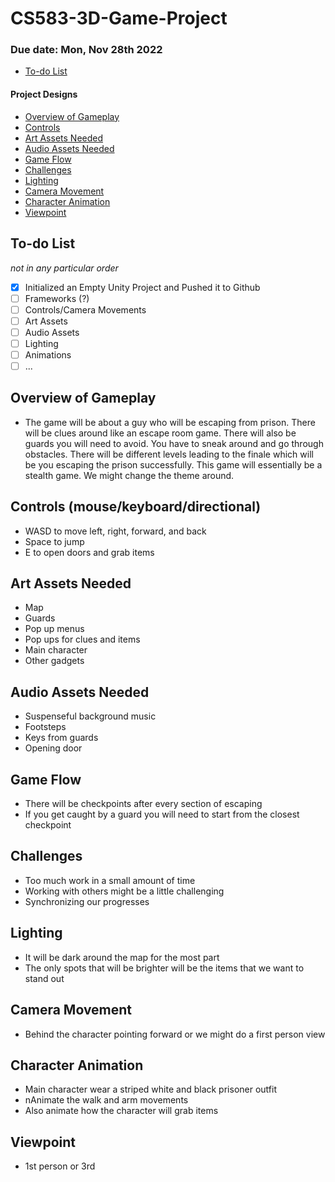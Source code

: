 # CS583-3D-Game-Project

### Due date: **Mon, Nov 28th 2022**


- [To-do List](#todolist)

#### Project Designs
- [Overview of Gameplay](#overview)
- [Controls](#controls)
- [Art Assets Needed](#art-assets)
- [Audio Assets Needed](#audio-assets)
- [Game Flow](#game-flow)
- [Challenges](#challenges)
- [Lighting](#lighting)
- [Camera Movement](#camera-movement)
- [Character Animation](#character-animation)
- [Viewpoint](#viewpoint)


## To-do List <a name="todolist"/>
_not in any particular order_
- [X] Initialized an Empty Unity Project and Pushed it to Github
- [ ] Frameworks (?)
- [ ] Controls/Camera Movements
- [ ] Art Assets
- [ ] Audio Assets
- [ ] Lighting
- [ ] Animations
- [ ] ...

## Overview of Gameplay <a name="overview"/>
- The game will be about a guy who will be escaping from prison. There will be clues around like an escape room game. There will also be guards you will need to avoid. You have to sneak around and go through obstacles. There will be different levels leading to the finale which will be you escaping the prison successfully. This game will essentially be a stealth game. We might change the theme around. 



## Controls (mouse/keyboard/directional) <a name="controls"/>
- WASD to move left, right, forward, and back
- Space to jump 
- E to open doors and grab items


## Art Assets Needed <a name="art-assets"/>
- Map 
- Guards
- Pop up menus
- Pop ups for clues and items
- Main character 
- Other gadgets


## Audio Assets Needed <a name="audio-assets"/>
- Suspenseful background music
- Footsteps 
- Keys from guards 
- Opening door 


## Game Flow <a name="game-flow"/>
- There will be checkpoints after every section of escaping 
- If you get caught by a guard you will need to start from the closest checkpoint 


## Challenges <a name="challenges"/>
- Too much work in a small amount of time
- Working with others might be a little challenging
- Synchronizing our progresses


## Lighting <a name="lighting"/>
- It will be dark around the map for the most part
- The only spots that will be brighter will be the items that we want to stand out 


## Camera Movement <a name="camera-movement"/>
- Behind the character pointing forward or we might do a first person view 


## Character Animation <a name="character-animation"/>
- Main character wear a striped white and black prisoner outfit
- nAnimate the walk and arm movements 
- Also animate how the character will grab items


## Viewpoint <a name="viewpoint"/>
- 1st person or 3rd
